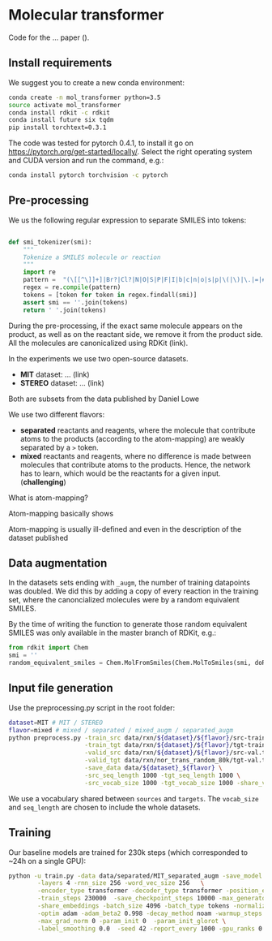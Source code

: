 # Molecular transformer

Code for the ... paper ().

## Install requirements

We suggest you to create a new conda environment:

```bash
conda create -n mol_transformer python=3.5
source activate mol_transformer
conda install rdkit -c rdkit
conda install future six tqdm 
pip install torchtext=0.3.1
```

The code was tested for pytorch 0.4.1, to install it go on https://pytorch.org/get-started/locally/.
Select the right operating system and CUDA version and run the command, e.g.:

```bash
conda install pytorch torchvision -c pytorch
```


## Pre-processing 

We us the following regular expression to separate SMILES into tokens:

```python

def smi_tokenizer(smi):
    """
    Tokenize a SMILES molecule or reaction
    """
    import re
    pattern =  "(\[[^\]]+]|Br?|Cl?|N|O|S|P|F|I|b|c|n|o|s|p|\(|\)|\.|=|#|-|\+|\\\\|\/|:|~|@|\?|>|\*|\$|\%[0-9]{2}|[0-9])"
    regex = re.compile(pattern)
    tokens = [token for token in regex.findall(smi)]
    assert smi == ''.join(tokens)
    return ' '.join(tokens)

```

During the pre-processing, if the exact same molecule appears on the product, as well as on the reactant side, we remove it from the product side. 
All the molecules are canonicalized using RDKit (link).


In the experiments we use two open-source datasets.

* **MIT** dataset: ... (link)
* **STEREO** dataset: ... (link)

Both are subsets from the data published by Daniel Lowe

We use two different flavors:

* **separated** reactants and reagents, where the molecule that contribute atoms to the products (according to the 
atom-mapping) are weakly separated by a `>` token.
* **mixed** reactants and reagents, where no difference is made between molecules that contribute atoms to the products. 
Hence, the network has to learn, which would be the reactants for a given input. (**challenging**)

What is atom-mapping? 

Atom-mapping basically shows 

Atom-mapping is usually ill-defined and even in the description of the dataset published  

## Data augmentation

In the datasets sets ending with `_augm`, the number of training datapoints was doubled.
We did this by adding a copy of every reaction in the training set, where the canoncialized molecules 
were by a random equivalent SMILES.

By the time of writing the function to generate those random equivalent SMILES was only available in the master branch of RDKit, e.g.:

```python
from rdkit import Chem
smi = ''
random_equivalent_smiles = Chem.MolFromSmiles(Chem.MolToSmiles(smi, doRandom=True))
```

## Input file generation

Use the preprocessing.py script in the root folder:

```bash
dataset=MIT # MIT / STEREO
flavor=mixed # mixed / separated / mixed_augm / separated_augm
python preprocess.py -train_src data/rxn/${dataset}/${flavor}/src-train.txt \
                     -train_tgt data/rxn/${dataset}/${flavor}/tgt-train.txt \
                     -valid_src data/rxn/${dataset}/${flavor}/src-val.txt \
                     -valid_tgt data/rxn/nor_trans_random_80k/tgt-val.txt \
                     -save_data data/${dataset}_${flavor} \
                     -src_seq_length 1000 -tgt_seq_length 1000 \
                     -src_vocab_size 1000 -tgt_vocab_size 1000 -share_vocab
```

We use a vocabulary shared between `sources` and `targets`. 
The `vocab_size` and `seq_length` are chosen to include the whole datasets.


## Training

Our baseline models are trained for 230k steps (which corresponded to ~24h on a single GPU):

```bash
python -u train.py -data data/separated/MIT_separated_augm -save_model available_models/separated/MIT_separated_augm_model \
        -layers 4 -rnn_size 256 -word_vec_size 256   \
        -encoder_type transformer -decoder_type transformer -position_encoding \
        -train_steps 230000  -save_checkpoint_steps 10000 -max_generator_batches 32 -dropout 0.1 -keep_checkpoint 2\
        -share_embeddings -batch_size 4096 -batch_type tokens -normalization tokens  -accum_count 4 \
        -optim adam -adam_beta2 0.998 -decay_method noam -warmup_steps 8000 -learning_rate 2 \
        -max_grad_norm 0 -param_init 0  -param_init_glorot \
        -label_smoothing 0.0  -seed 42 -report_every 1000 -gpu_ranks 0
```